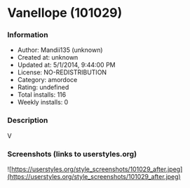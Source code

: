 # Vanellope (101029)

### Information
- Author: Mandii135 (unknown)
- Created at: unknown
- Updated at: 5/1/2014, 9:44:00 PM
- License: NO-REDISTRIBUTION
- Category: amordoce
- Rating: undefined
- Total installs: 116
- Weekly installs: 0


### Description
V


### Screenshots (links to userstyles.org)
![https://userstyles.org/style_screenshots/101029_after.jpeg](https://userstyles.org/style_screenshots/101029_after.jpeg)



